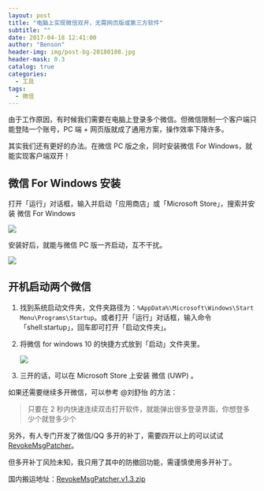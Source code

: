 ```yaml
---
layout: post
title: "电脑上实现微信双开，无需网页版或第三方软件"
subtitle: ""
date: 2017-04-18 12:41:00
author: "Benson"
header-img: img/post-bg-20180108.jpg
header-mask: 0.3
catalog: true
categories:
  - 工具
tags:
  - 微信
---
```


由于工作原因，有时候我们需要在电脑上登录多个微信。但微信限制一个客户端只能登陆一个账号，PC 端 + 网页版就成了通用方案，操作效率下降许多。

其实我们还有更好的办法。在微信 PC 版之余，同时安装微信 For Windows，就能实现客户端双开！

## 微信 For Windows 安装

打开「运行」对话框，输入并启动「应用商店」或「Microsoft Store」，搜索并安装 微信 For Windows

![](http://tc.seoipo.com/2022-05-06-04-21-30.png)

安装好后，就能与微信 PC 版一齐启动，互不干扰。

![](http://tc.seoipo.com/2022-05-06-04-21-40.png)

## 开机启动两个微信

1. 找到系统启动文件夹，文件夹路径为：`%AppData%\Microsoft\Windows\Start Menu\Programs\Startup`。或者打开「运行」对话框，输入命令「shell:startup」，回车即可打开「启动文件夹」。

2. 将微信 for windows 10 的快捷方式放到「启动」文件夹里。

   ![](http://tc.seoipo.com/2022-05-06-04-23-49.png)

3. 三开的话，可以在 Microsoft Store 上安装 微信 (UWP) 。

如果还需要继续多开微信，可以参考 @刘舒怡 的方法：

> 只要在 2 秒内快速连续双击打开软件，就能弹出很多登录界面，你想登多少个就登多少个

另外，有人专门开发了微信/QQ 多开的补丁，需要四开以上的可以试试 [RevokeMsgPatcher](https://github.com/huiyadanli/RevokeMsgPatcher)。

但多开补丁风险未知，我只用了其中的防撤回功能，需谨慎使用多开补丁。

国内搬运地址：[RevokeMsgPatcher.v1.3.zip](https://wwz.lanzouf.com/i7poa035996d)
